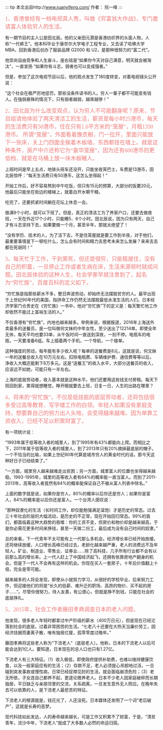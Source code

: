 
::: tip 本文出自http://www.ruanyifeng.com/
作者： 阮一峰
:::

<font face="PingFang SC" color="#ef7b7b" size="4">1、香港曾经有一档电视真人秀，叫做《穷富翁大作战》，专门邀请富人体验穷人的生活。</font>

有一期节目的主人公是田北辰。他的父亲田元灏是香港纺织界的头面人物，人称“一代裤王”。他本科毕业于康奈尔大学电子工程专业，又去读了哈佛大学 MBA，回到香港后创办了服装品牌 G2000 和 U2，是那种很努力的“富二代”。

他崇尚自由竞争和人生奋斗，座右铭是“如果你今天对自己满意，明天就会被淘汰”，一直宣扬 “如果你有斗志，弱者也可以变成强者。”

但是，参加了这次电视节目以后，他的观点发生了180度转变，对着电视镜头公开说：

“这个社会在极严厉地惩罚，那些没条件读书的人。穷人一輩子都不可能变有钱人。在強弱悬殊的情况下，只有弱者越弱，越來越慘！”

 
<font face="PingFang SC" color="#ef7b7b" size="4">
2、田北辰为什么改变观点，认为穷人不可能翻身呢？原来，节目组请他体验了两天清洁工的生活，薪资是每小时25港币，每天的生活费只有50港币，住在只有1.6平方米的“笼屋”，月租1350港币。
所谓“笼屋”，外面看着像衣橱，门一拉开，里面只能放下一张床，关上门四面全挨着木板墙，东西都挂在墙上。就是这种条件，房产中介还称它为“豪华笼屋”，因为还有600港币的更低档，就是在马桶上放一块木板睡人。
</font>
 
上班时间是早上五点，地铁头班车还没开，只能坐夜宵巴士，车费是13港币，田北辰惊呼：“每天生活费只有50港币，这怎么坐得起！”

开始工作后，好不容易熬到中午吃饭，但只有15元的预算，大部分的饭要20元，他最后只能坐在街边的楼梯上，就着白开水嚼干粮。

吃完了，还要抓紧时间躺在花坛上休息一会。

做满9个小时，就可以下班了。但是，真正的清洁工为了养家户口，还要去做夜班，一天在外近17个小时，只能睡5、6个小时。田北辰说，因为只有两天，自己才有斗志坚持下去，如果要做一个月，甚至半年，那就太绝望了！

“没有学历、技术的人，为了活下去，不是住笼屋就是要工作到半夜，对于他们，最重要事情是下一顿吃什么，怎么会有时间和精力去思考未来怎么发展？来来去去都在死胡同！”


<font face="PingFang SC" color="#ef7b7b" size="4">
3、每天忙于工作，干到累死，但还是很穷，只能租屋住，没有自己的积蓄，一旦停止工作或者生病在床，生活来源顿时就成问题。田北辰体验的这种人生，社会学家早就注意到了，起名为“穷忙族”，百度百科的定义如下。
</font>

“穷忙族是指那些薪水不多，整日奔波劳动，却始终无法摆脱贫穷的人。最早出现于上世纪90年代的美国，指拼命工作仍然无法摆脱最低水准生活的人们。日本经济学家门仓贵史在《穷忙族》一书中，他对“穷忙族”下的定义是：每天繁忙地工作却依然不能过上富裕生活的人。”

不仅香港有“穷忙族”，内地也越来越多。举例来说，根据报道，2016年上海送外卖最多的送餐员，是一位叫做何文妹的中年女性，至少送出了12214单。即使全年无休，每天平均也要33单，从午饭时间一直送到深夜，一刻不停。电瓶车的电瓶，一天要准备6组。车上插着两个手机，一个导航，一个接单。

这种强度的劳动，每年能有多少收入呢？每单的送餐费是8元，这就是说，何文妹一年的送餐总收入在10万元左右。扣除电瓶费、车辆维护费、通信费等等以后，净收入大概还能剩下8万多元。这是“送餐王”的收入水平，大部分送餐员的收入，应该远不如她，可能只有一半左右。

上海的底层劳动者，收入基本就是这种水平。他们还要用这些钱支付房租。每天下班回到家，累得就想睡觉，睁开眼就要去上班，日复一日，人生的出路在哪里？

 
<font face="PingFang SC" color="#ef7b7b" size="4">
4、将来的“穷忙族”，不仅是低技能的底层劳动者，还将包括很多受过高等教育、写字楼工作的白领。年轻人如果没有家庭支持，想要靠自己的努力出人头地，会变得越来越难。因为单靠工资收入，已经不足以积累财富了。
</font>

有一项统计说：

“1993年属于低等收入者的城里人，到了1995年有43%都能向上爬。而相比之下，2011年属于低等收入者的城里人，到了2013年只有20%摘掉最底层的帽子。一个不恰当的比喻，如果上世纪90年代算是城市穷人的黄金时代的话，那今天这种好日子已经结束了。”

“一方面，城里穷人越来越难走出贫困；另一方面，城里富人的位置也坐得越来越稳。1993-1995年，城里的高等收入者有64%的概率能一直当富人。而到了2011-2013年，高等收入者竟然有84%的概率能保证自己不被从富人列表中除名。”

上面的数字就是说，如果你是穷人，80%的概率以后你还是穷人；如果你是富人，84%的概率是以后你还是富人。一个台湾人感叹说：

”那种奴隶化的生活（长时间工作，却仅能勉强满足温饱）才是历史的常态。过去三十年社会阶层的大幅流动，是历史的不正常，现在开始回归常态。99%的我们，都面临着这种大趋势的吞噬：你的工资不变，但房价和物价却是越来越高，于是你必需花更多时间来挣钱，甚至一天做二份工，最后成为没有自己时间的奴隶。”

总的来看，下一代青年不太可能有上一代那么多机会。经济增长率已经开始放缓，还将继续放缓，人口增长高峰已经过去，老龄化越来越严重，老人的消费远不及年轻人。矿业、制造业、零售业、证券业……除了高科技，几乎所有行业都不会有以前那么高的增长率。上一代人赶上了中国经济起飞，还拥有依靠房地产翻身的机会，但是下一代人不会再有这样的机会。你现在买入一套房子，十年后价值翻上十倍，完全是零可能。

越来越多的人将会发现，即使从小就努力学习，从很好的学校毕业，后来努力工作，但迎接他们的将是“长久的低薪、难升迁的职场、高昂的物价、买不起的房子……”。尽管你很努力，待人友善，有公德心，但就是挣不到钱，只能在社会的底层挣扎。


<font face="PingFang SC" color="#ef7b7b" size="4">
5、2015年，社会工作者藤田孝典调查日本的老人问题。
</font>

他发现，很多老人年轻时都拿过中产阶级的薪水（400万日元），但是现在已经沦落到社会的底层，过着非常困苦的生活。“七老八十还要在大热天当廉价劳工，因经济拮据而妻离子散，唯有独居烂屋，孤零零度过晚年。”

藤田孝典将这些老人称为“下流老人”（底层老人）。他称，日本的下流老人以后可能会达到1亿人。要知道，日本现在的总人口也只有1.27亿。

下流老人有三大特征。（1）收入极低，即使政府提供补助费，也难以维持健康饮食，以及一般家庭应有的生活；（2）存款不足，老人必须提心吊胆地过活，一旦碰到突发事故或慢性病，日常已经捉襟见肘的生活，就会面临崩溃危险；（3）老无所依，子女连自己都养不起，更遑论赡养老人。日本不少老人因家庭破碎而长期独居，平日缺乏与亲朋邻里的交流，关系疏离，一旦发生意外无人照应。在晚年失去可以依靠的人，是下流老人最悲苦的特征。

下流老人的根源就是，钱花光了，人还没死。日本媒体还发明了一个词“老后破产”，这就是长寿的恶梦。

现代科技如此发达，人的寿命越来越长，可是工作又积累不了财富，于是，“清贫青年，流沙中年，下流老人”就成了大多数人必然的命运归宿。